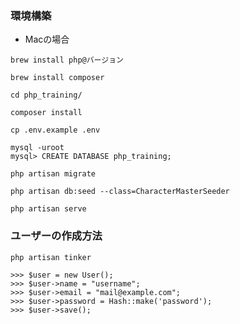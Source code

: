 ### 環境構築
* Macの場合
```
brew install php@バージョン
```

```
brew install composer
```

```
cd php_training/
```

```
composer install
```

```
cp .env.example .env
```

```
mysql -uroot
mysql> CREATE DATABASE php_training;
```

```
php artisan migrate
```

```
php artisan db:seed --class=CharacterMasterSeeder
```

```
php artisan serve
```

### ユーザーの作成方法

```
php artisan tinker

>>> $user = new User();
>>> $user->name = "username";
>>> $user->email = "mail@example.com";
>>> $user->password = Hash::make('password');
>>> $user->save();
```